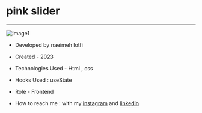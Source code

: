 # pink slider

****

![image1](https://user-images.githubusercontent.com/124140214/216305671-7b58bde9-4a50-4c88-b8e8-0a31d0ee6c75.jpg)


<!-- ![view final](https://user-images.githubusercontent.com/109727844/204102930-fac80657-4d16-4816-b476-a88e984abefe.jpg) -->

<!-- - [Demo Project](https://naeimehlotfi.github.io/design/)-->

- Developed by naeimeh lotfi

- Created - 2023

- Technologies Used - Html , css 

- Hooks Used : useState 

- Role - Frontend

- How to reach me : with my [instagram](https://www.instagram.com/naeimeh.lotfi-web) and [linkedin](https://www.linkedin.com/in/)
